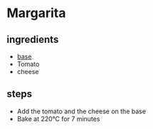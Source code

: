 # Margarita

## ingredients

- [base](./base.md)
- Tomato
- cheese

## steps

- Add the tomato and the cheese on the base
- Bake at 220°C for 7 minutes 
